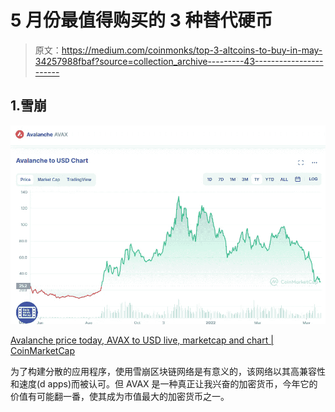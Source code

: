 # 5 月份最值得购买的 3 种替代硬币

> 原文：<https://medium.com/coinmonks/top-3-altcoins-to-buy-in-may-34257988fbaf?source=collection_archive---------43----------------------->

## 1.雪崩

![](img/b7fe8009373eab969c47071afa4ebf2b.png)

[Avalanche price today, AVAX to USD live, marketcap and chart | CoinMarketCap](https://coinmarketcap.com/currencies/avalanche/)

为了构建分散的应用程序，使用雪崩区块链网络是有意义的，该网络以其高兼容性和速度(d apps)而被认可。但 AVAX 是一种真正让我兴奋的加密货币，今年它的价值有可能翻一番，使其成为市值最大的加密货币之一。